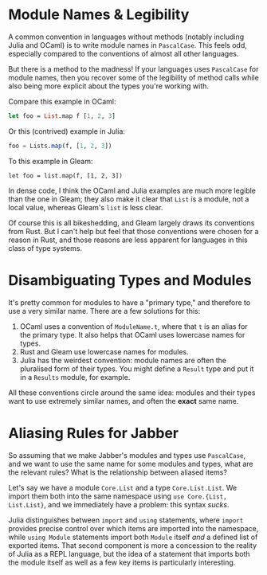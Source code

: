 # Module Names & Legibility
A common convention in languages without methods (notably including Julia and
OCaml) is to write module names in `PascalCase`. This feels odd, especially
compared to the conventions of almost all other languages.

But there is a method to the madness! If your languages uses `PascalCase` for
module names, then you recover some of the legibility of method calls while
also being more explicit about the types you're working with.

Compare this example in OCaml:
```ocaml
let foo = List.map f [1, 2, 3]
```

Or this (contrived) example in Julia:
```julia
foo = Lists.map(f, [1, 2, 3])
```

To this example in Gleam:
```gleam
let foo = list.map(f, [1, 2, 3])
```

In dense code, I think the OCaml and Julia examples are much more legible than
the one in Gleam; they also make it clear that `List` is a module, not a local
value, whereas Gleam's `list` is less clear.

Of course this is all bikeshedding, and Gleam largely draws its conventions
from Rust. But I can't help but feel that those conventions were chosen for a
reason in Rust, and those reasons are less apparent for languages in this class
of type systems.

# Disambiguating Types and Modules
It's pretty common for modules to have a "primary type," and therefore to use
a very similar name. There are a few solutions for this:

1. OCaml uses a convention of `ModuleName.t`, where that `t` is an alias for
the primary type. It also helps that OCaml uses lowercase names for types.
2. Rust and Gleam use lowercase names for modules.
3. Julia has the weirdest convention: module names are often the pluralised
form of their types. You might define a `Result` type and put it in a `Results`
module, for example.

All these conventions circle around the same idea: modules and their types want
to use extremely similar names, and often the **exact** same name.

# Aliasing Rules for Jabber
So assuming that we make Jabber's modules and types use `PascalCase`, and we
want to use the same name for some modules and types, what are the relevant
rules? What is the relationship between aliased items?

Let's say we have a module `Core.List` and a type `Core.List.List`. We
import them both into the same namespace using `use Core.{List, List.List}`,
and we immediately have a problem: this syntax _sucks_.

Julia distinguishes between `import` and `using` statements, where `import`
provides precise control over which items are imported into the namespace,
while `using Module` statements import both `Module` itself *and* a defined
list of exported items. That second component is more a concession to the
reality of Julia as a REPL language, but the idea of a statement that imports
both the module itself as well as a few key items is particularly interesting.
